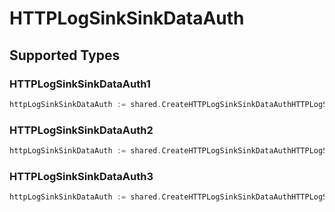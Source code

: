 # HTTPLogSinkSinkDataAuth


## Supported Types

### HTTPLogSinkSinkDataAuth1

```go
httpLogSinkSinkDataAuth := shared.CreateHTTPLogSinkSinkDataAuthHTTPLogSinkSinkDataAuth1(shared.HTTPLogSinkSinkDataAuth1{/* values here */})
```

### HTTPLogSinkSinkDataAuth2

```go
httpLogSinkSinkDataAuth := shared.CreateHTTPLogSinkSinkDataAuthHTTPLogSinkSinkDataAuth2(shared.HTTPLogSinkSinkDataAuth2{/* values here */})
```

### HTTPLogSinkSinkDataAuth3

```go
httpLogSinkSinkDataAuth := shared.CreateHTTPLogSinkSinkDataAuthHTTPLogSinkSinkDataAuth3(shared.HTTPLogSinkSinkDataAuth3{/* values here */})
```


